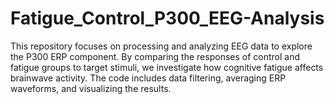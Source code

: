 # Fatigue_Control_P300_EEG-Analysis
This repository focuses on processing and analyzing EEG data to explore the P300 ERP component. By comparing the responses of control and fatigue groups to target stimuli, we investigate how cognitive fatigue affects brainwave activity. The code includes data filtering, averaging ERP waveforms, and visualizing the results.
